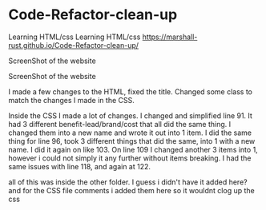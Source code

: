# Code-Refactor-clean-up
Learning HTML/css
Learning HTML/css https://marshall-rust.github.io/Code-Refactor-clean-up/

ScreenShot of the website

ScreenShot of the website

I made a few changes to the HTML, fixed the title. Changed some class to match the changes I made in the CSS.

Inside the CSS I made a lot of changes. I changed and simplified line 91. It had 3 different benefit-lead/brand/cost that all did the same thing. I changed them into a new name and wrote it out into 1 item. I did the same thing for line 96, took 3 different things that did the same, into 1 with a new name. I did it again on like 103. On line 109 I changed another 3 items into 1, however i could not simply it any further without items breaking. I had the same issues with line 118, and again at 122.



all of this was inside the other folder. I guess i didn't have it added here? 
and for the CSS file comments i added them here so it wouldnt clog up the css
